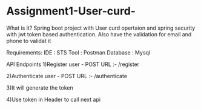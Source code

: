 # Assignment1-User-curd-

What is it?
Spring boot project with User curd opertaion and spring security with jwt token based authentication.
Also have the validation for email and phone to validat it

Requirements:
IDE : STS
Tool : Postman
Database : Mysql

API Endpoints
1)Register user - POST
    URL :- <URL>/register
    
2)Authenticate user - POST
    URL :- <URL>/authenticate
      
3)It will generate the token

4)Use token in Header to call next api




